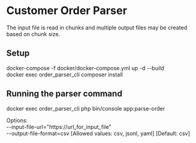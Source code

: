 Customer Order Parser
=================

The input file is read in chunks and multiple output files may be created based on chunk size.

Setup
---------

docker-compose -f docker/docker-compose.yml up -d --build\
docker exec order_parser_cli composer install

Running the parser command
------------------------
docker exec order_parser_cli php bin/console app:parse-order

Options:\
--input-file-url="https://url_for_input_file"\
--output-file-format=csv [Allowed values: csv, jsonl, yaml] [Default: csv]